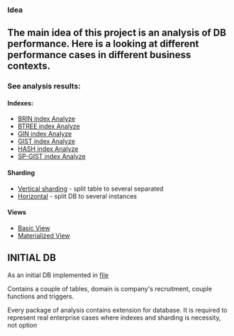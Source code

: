 ### Idea

The main idea of this project is an analysis of DB performance.
Here is a looking at different performance cases in different business contexts.
---
### See analysis results:

#### Indexes:

- [BRIN index Analyze](indexes/brin/ANALYZE_RESULT.md)
- [BTREE index Analyze](indexes/btree/ANALYZE_RESULT.md)
- [GIN index Analyze](indexes/gin/ANALYZE_RESULT.md)
- [GIST index Analyze](indexes/gist/ANALYZE_RESULT.md)
- [HASH index Analyze](indexes/hash/ANALYZE_RESULT.md)
- [SP-GIST index Analyze](indexes/spgist/ANALYZE_RESULT.md)

#### Sharding

- [Vertical sharding](sharding/vertical/ANALYZE_RESULT.md) - split table to several separated
- [Horizontal](sharding/horizontal/ANALYZE_RESULT.md) - split DB to several instances

#### Views

- [Basic View](views/basic/ANALYZE_RESULT.md)
- [Materialized View](views/materialized/ANALYZE_RESULT.md)

## INITIAL DB

As an initial DB implemented in [file](initial-schema.sql)

Contains a couple of tables, domain is company's recruitment,
couple functions and triggers.

Every package of analysis contains extension for database.
It is required to represent real enterprise cases where indexes and
sharding is necessity, not option